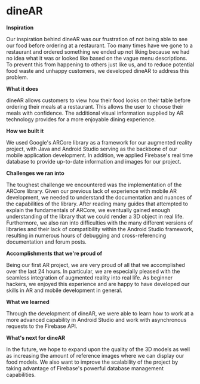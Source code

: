 # dineAR

**Inspiration**

Our inspiration behind dineAR was our frustration of not being able to see our food before ordering at a restaurant. Too many times have we gone to a restaurant and ordered something we ended up not liking because we had no idea what it was or looked like based on the vague menu descriptions. To prevent this from happening to others just like us, and to reduce potential food waste and unhappy customers, we developed dineAR to address this problem.

**What it does**

dineAR allows customers to view how their food looks on their table before ordering their meals at a restaurant. This allows the user to choose their meals with confidence. The additional visual information supplied by AR technology provides for a more enjoyable dining experience.

**How we built it**

We used Google&#39;s ARCore library as a framework for our augmented reality project, with Java and Android Studio serving as the backbone of our mobile application development. In addition, we applied Firebase&#39;s real time database to provide up-to-date information and images for our project.

**Challenges we ran into**

The toughest challenge we encountered was the implementation of the ARCore library. Given our previous lack of experience with mobile AR development, we needed to understand the documentation and nuances of the capabilities of the library. After reading many guides that attempted to explain the fundamentals of ARCore, we eventually gained enough understanding of the library that we could render a 3D object in real life. Furthermore, we also ran into difficulties with the many different versions of libraries and their lack of compatibility within the Android Studio framework, resulting in numerous hours of debugging and cross-referencing documentation and forum posts.

**Accomplishments that we&#39;re proud of**

Being our first AR project, we are very proud of all that we accomplished over the last 24 hours. In particular, we are especially pleased with the seamless integration of augmented reality into real life. As beginner hackers, we enjoyed this experience and are happy to have developed our skills in AR and mobile development in general.

**What we learned**

Through the development of dineAR, we were able to learn how to work at a more advanced capability in Android Studio and work with asynchronous requests to the Firebase API.

**What&#39;s next for dineAR**

In the future, we hope to expand upon the quality of the 3D models as well as increasing the amount of reference images where we can display our food models. We also want to improve the scalability of the project by taking advantage of Firebase&#39;s powerful database management capabilities.
